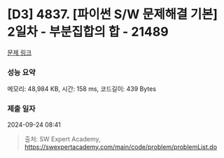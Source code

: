 # [D3] 4837. [파이썬 S/W 문제해결 기본] 2일차 - 부분집합의 합 - 21489 

[문제 링크](https://swexpertacademy.com/main/code/problem/problemDetail.do?contestProbId=AZEGAQUa-sgDFAVs) 

### 성능 요약

메모리: 48,984 KB, 시간: 158 ms, 코드길이: 439 Bytes

### 제출 일자

2024-09-24 08:41



> 출처: SW Expert Academy, https://swexpertacademy.com/main/code/problem/problemList.do